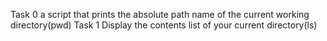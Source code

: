 Task 0 a script that prints the absolute path name of the current working directory(pwd)
Task 1 Display the contents list of your current directory(ls)

